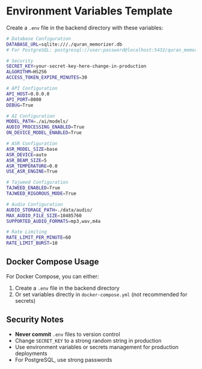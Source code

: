 # Environment Variables Template

Create a `.env` file in the backend directory with these variables:

```bash
# Database Configuration
DATABASE_URL=sqlite:///./quran_memorizer.db
# For PostgreSQL: postgresql://user:password@localhost:5432/quran_memorizer

# Security
SECRET_KEY=your-secret-key-here-change-in-production
ALGORITHM=HS256
ACCESS_TOKEN_EXPIRE_MINUTES=30

# API Configuration
API_HOST=0.0.0.0
API_PORT=8000
DEBUG=True

# AI Configuration
MODEL_PATH=./ai/models/
AUDIO_PROCESSING_ENABLED=True
ON_DEVICE_MODEL_ENABLED=True

# ASR Configuration
ASR_MODEL_SIZE=base
ASR_DEVICE=auto
ASR_BEAM_SIZE=5
ASR_TEMPERATURE=0.0
USE_ASR_ENGINE=True

# Tajweed Configuration
TAJWEED_ENABLED=True
TAJWEED_RIGOROUS_MODE=True

# Audio Configuration
AUDIO_STORAGE_PATH=./data/audio/
MAX_AUDIO_FILE_SIZE=10485760
SUPPORTED_AUDIO_FORMATS=mp3,wav,m4a

# Rate Limiting
RATE_LIMIT_PER_MINUTE=60
RATE_LIMIT_BURST=10
```

## Docker Compose Usage

For Docker Compose, you can either:

1. Create a `.env` file in the backend directory
2. Or set variables directly in `docker-compose.yml` (not recommended for secrets)

## Security Notes

- **Never commit** `.env` files to version control
- Change `SECRET_KEY` to a strong random string in production
- Use environment variables or secrets management for production deployments
- For PostgreSQL, use strong passwords

